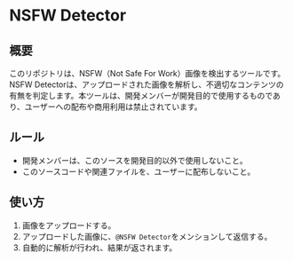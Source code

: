 # NSFW Detector

## 概要
このリポジトリは、NSFW（Not Safe For Work）画像を検出するツールです。NSFW Detectorは、アップロードされた画像を解析し、不適切なコンテンツの有無を判定します。本ツールは、開発メンバーが開発目的で使用するものであり、ユーザーへの配布や商用利用は禁止されています。

## ルール
- 開発メンバーは、このソースを開発目的以外で使用しないこと。
- このソースコードや関連ファイルを、ユーザーに配布しないこと。

## 使い方
1. 画像をアップロードする。
2. アップロードした画像に、`@NSFW Detector`をメンションして返信する。
3. 自動的に解析が行われ、結果が返されます。